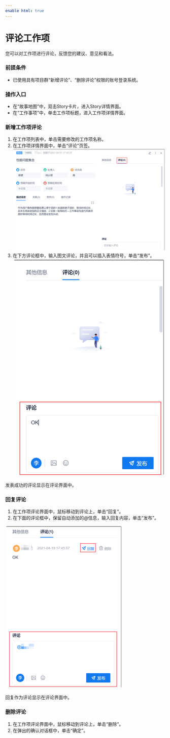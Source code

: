 ```yaml
---
enable html: true
---
```

# 评论工作项

您可以对工作项进行评论，反馈您的建议、意见和看法。

### 前提条件
* 已使用具有项目群“新增评论”、“删除评论”权限的账号登录系统。

### 操作入口
* 在“故事地图”中，双击Story卡片，进入Story详情界面。
* 在“工作事项”中，单击工作项标题，进入工作项详情界面。
### 新增工作项评论
1. 在工作项列表中，单击需要修改的工作项名称。
2. 在工作项详情界面中，单击“评论”页签。     
  ![](fig/项目-工作项-评论.png)        
3. 在下方评论框中，输入图文评论，并且可以插入表情符号，单击“发布”。     
    ![](fig/项目-工作项-评论02.png)       
    
发表成功的评论显示在评论界面中。

### 回复评论
1. 在工作项评论界面中，鼠标移动到评论上，单击“回复”。    
2. 在下面的评论框中，保留自动添加的@信息，输入回复内容，单击“发布”。     
  <img src="fig/项目-工作项-评论03.png" style="zoom:50%" />      

回复作为评论显示在评论界面中。

### 删除评论
1. 在工作项评论界面中，鼠标移动到评论上，单击“删除”。  
2. 在弹出的确认对话框中，单击“确定”。


